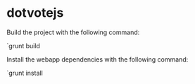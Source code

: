 dotvotejs
=========

Build the project with the following command:

`grunt build

Install the webapp dependencies with the following command:

`grunt install